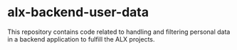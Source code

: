 # alx-backend-user-data
This repository contains code related to handling and filtering personal data in a backend application to fulfill the ALX projects.

